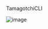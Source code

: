 TamagotchiCLI


![image](https://github.com/zFrameh/TamagotchiCLI/assets/48772130/037eb5ef-c1ac-4294-bdf5-c82eeaf31894)
